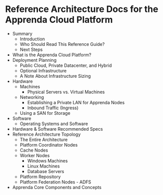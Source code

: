 # Reference Architecture Docs for the Apprenda Cloud Platform

* Summary
  * Introduction
  * Who Should Read This Reference Guide?
  * Next Steps
* What is the Apprenda Cloud Platform?
* Deployment Planning
  * Public Cloud, Private Datacenter, and Hybrid
  * Optional Infrastructure
  * A Note About Infrastructure Sizing
* Hardware
  * Machines
    * Physical Servers vs. Virtual Machines
  * Networking
    * Establishing a Private LAN for Apprenda Nodes
    * Inbound Traffic (Ingress)
  * Using a SAN for Storage
* Software
  * Operating Systems and Software
* Hardware & Software Recommended Specs
* Reference Architecture Topology
  * The Entire Architecture
  * Platform Coordinator Nodes
  * Cache Nodes
  * Worker Nodes
    * Windows Machines
    * Linux Machines
    * Database Servers
  * Platform Repository
  * Platform Federation Nodes - ADFS
* Apprenda Core Components and Concepts
